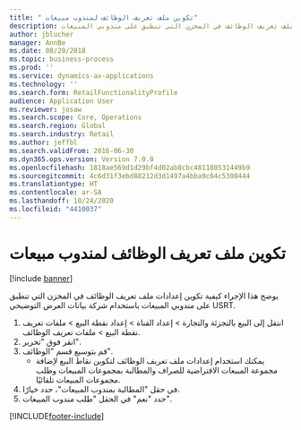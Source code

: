 ```yaml
---
title: " تكوين ملف تعريف الوظائف لمندوب مبيعات"
description: يوضح هذا الإجراء كيفية تكوين إعدادات ملف تعريف الوظائف في المخزن التي تنطبق على مندوبي المبيعات.
author: jblucher
manager: AnnBe
ms.date: 08/29/2018
ms.topic: business-process
ms.prod: ''
ms.service: dynamics-ax-applications
ms.technology: ''
ms.search.form: RetailFunctionalityProfile
audience: Application User
ms.reviewer: josaw
ms.search.scope: Core, Operations
ms.search.region: Global
ms.search.industry: Retail
ms.author: jeffbl
ms.search.validFrom: 2016-06-30
ms.dyn365.ops.version: Version 7.0.0
ms.openlocfilehash: 1818ae569d1d29bf4d02ab8cbc481180531449b9
ms.sourcegitcommit: 4c6d31f3ebd88212d3d1497a4bba9c64c5300444
ms.translationtype: HT
ms.contentlocale: ar-SA
ms.lasthandoff: 10/24/2020
ms.locfileid: "4410037"
---
```

# <a name="configure-the-functionality-profile-for-a-sales-representative"></a> تكوين ملف تعريف الوظائف لمندوب مبيعات

[!include [banner](../includes/banner.md)]

يوضح هذا الإجراء كيفية تكوين إعدادات ملف تعريف الوظائف في المخزن التي تنطبق على مندوبي المبيعات باستخدام شركة بيانات العرض التوضيحي USRT.

1. انتقل إلى البيع بالتجزئة والتجارة > إعداد القناة > إعداد نقطة البيع > ‏‫ملفات تعريف نقطة البيع‬ > ‏‫ملفات تعريف الوظائف‬.
2. انقر فوق "تحرير".
3. قم بتوسيع قسم "الوظائف".
    * يمكنك استخدام إعدادات ملف تعريف الوظائف لتكوين نقاط البيع لإضافة مجموعة المبيعات الافتراضية للصراف والمطالبة بمجموعات المبيعات وطلب مجموعات المبيعات تلقائيًا.  
4. في حقل "المطالبة بمندوب المبيعات"، حدد خيارًا.
5. حدد "نعم" في الحقل "طلب مندوب المبيعات‬‬".



[!INCLUDE[footer-include](../../includes/footer-banner.md)]